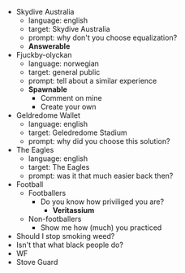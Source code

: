 * Skydive Australia
  * language: english
  * target: Skydive Australia
  * prompt: why don't you choose equalization?
  *  **Answerable**
* Fjuckby-olyckan
  * language: norwegian
  * target: general public
  * prompt: tell about a similar experience
  * **Spawnable**
    * Comment on mine
    * Create your own
* Geldredome Wallet
  * language: english
  * target: Geledredome Stadium
  * prompt: why did you choose this solution?
* The Eagles
  * language: english
  * target: The Eagles
  * prompt: was it that much easier back then?
* Football
  * Footballers
    * Do you know how priviliged you are?
      * **Veritassium**
  * Non-footballers
    * Show me how (much) you practiced
* Should I stop smoking weed?
* Isn't that what black people do?
* WF
* Stove Guard